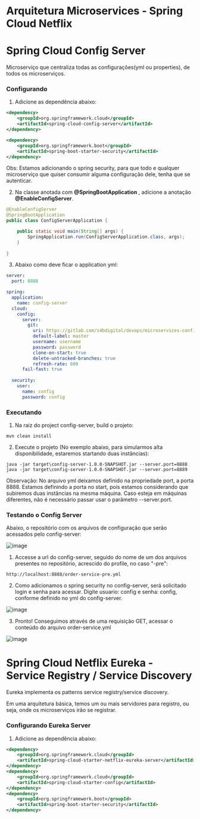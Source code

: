 # Arquitetura Microservices - Spring Cloud Netflix

# Spring Cloud Config Server

Microserviço que centraliza todas as configurações(yml ou properties), de todos os microserviços.

### Configurando


1.  Adicione as dependência abaixo:

```xml
<dependency>
	<groupId>org.springframework.cloud</groupId>
	<artifactId>spring-cloud-config-server</artifactId>
</dependency>

<dependency>
	<groupId>org.springframework.boot</groupId>
	<artifactId>spring-boot-starter-security</artifactId>
</dependency>
```

Obs: Estamos adicionando o spring security, para que todo e qualquer microserviço que quiser consumir alguma configuração dele, tenha que se autenticar.


2.  Na classe anotada com **@SpringBootApplication** , adicione a anotação **@EnableConfigServer**.

```java
@EnableConfigServer
@SpringBootApplication
public class ConfigServerApplication {

	public static void main(String[] args) {
		SpringApplication.run(ConfigServerApplication.class, args);
	}
	
}
```


3.  Abaixo como deve ficar o application yml:

```yml
server:
  port: 8888

spring:
  application:
    name: config-server
  cloud:
    config:
      server:
        git:
          uri: https://gitlab.com/s4bdigital/devops/microservices-config.git
          default-label: master
          username: username
          password: password
          clone-on-start: true
          delete-untracked-branches: true
          refresh-rate: 600
      fail-fast: true
      
  security:
    user:
      name: config
      password: config
```

### Executando


1.  Na raiz do project config-server, build o projeto:
```
mvn clean install
```

2.  Execute o projeto (No exemplo abaixo, para simularmos alta disponibilidade, estaremos startando duas instâncias):
```
java -jar target\config-server-1.0.0-SNAPSHOT.jar --server.port=8888
java -jar target\config-server-1.0.0-SNAPSHOT.jar --server.port=8889
```
Observação: No arquivo yml deixamos definido na propriedade port, a porta 8888. Estamos definindo a porta no start, pois estamos considerando que subiremos duas instâncias na mesma máquina. Caso esteja em máquinas diferentes, não é necessário passar usar o parâmetro --server.port.


### Testando o Config Server

Abaixo, o repositório com os arquivos de configuração que serão acessados pelo config-server:

![image](https://gitlab.com/s4bdigital/sites-team/kanban/uploads/a80038f1666964a9f07e85cae841c79a/git_config_files.PNG)



1.  Accesse a url do config-server, seguido do nome de um dos arquivos presentes no repositório, acrescido do profile, no caso "-pre":
```
http://localhost:8888/order-service-pre.yml
```


2.  Como adicionamos o spring security no config-server, será solicitado login e senha para acessar. Digite usuario: config e senha: config, conforme definido no yml do config-server.

![image](https://gitlab.com/s4bdigital/sites-team/kanban/uploads/f39c49f23dbbc1e661d9e2024e77ab39/login_config_server.PNG)


3.  Pronto! Conseguimos através de uma requisição GET, acessar o conteúdo do arquivo order-service.yml

![image](https://gitlab.com/s4bdigital/sites-team/kanban/uploads/a0bce95a7738bf6b30688b6540adc1e0/resultado_config_server.PNG)


# Spring Cloud Netflix Eureka - Service Registry / Service Discovery

Eureka implementa os patterns service registry/service discovery.

Em uma arquitetura básica, temos um ou mais servidores para registro, ou seja, onde os microserviços irão se registrar.

### Configurando Eureka Server

1.  Adicione as dependência abaixo:

```xml
<dependency>
	<groupId>org.springframework.cloud</groupId>
	<artifactId>spring-cloud-starter-netflix-eureka-server</artifactId>
</dependency>
<dependency>
	<groupId>org.springframework.cloud</groupId>
	<artifactId>spring-cloud-starter-config</artifactId>
</dependency>
<dependency>
	<groupId>org.springframework.boot</groupId>
	<artifactId>spring-boot-starter-security</artifactId>
</dependency>
```